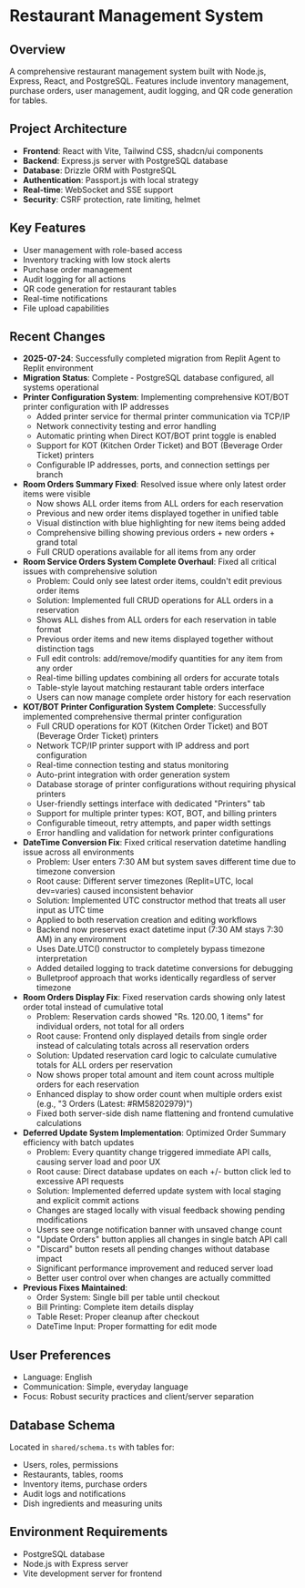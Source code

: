 # Restaurant Management System

## Overview
A comprehensive restaurant management system built with Node.js, Express, React, and PostgreSQL. Features include inventory management, purchase orders, user management, audit logging, and QR code generation for tables.

## Project Architecture
- **Frontend**: React with Vite, Tailwind CSS, shadcn/ui components
- **Backend**: Express.js server with PostgreSQL database
- **Database**: Drizzle ORM with PostgreSQL
- **Authentication**: Passport.js with local strategy
- **Real-time**: WebSocket and SSE support
- **Security**: CSRF protection, rate limiting, helmet

## Key Features
- User management with role-based access
- Inventory tracking with low stock alerts
- Purchase order management
- Audit logging for all actions
- QR code generation for restaurant tables
- Real-time notifications
- File upload capabilities

## Recent Changes
- **2025-07-24**: Successfully completed migration from Replit Agent to Replit environment
- **Migration Status**: Complete - PostgreSQL database configured, all systems operational
- **Printer Configuration System**: Implementing comprehensive KOT/BOT printer configuration with IP addresses
  - Added printer service for thermal printer communication via TCP/IP
  - Network connectivity testing and error handling
  - Automatic printing when Direct KOT/BOT print toggle is enabled
  - Support for KOT (Kitchen Order Ticket) and BOT (Beverage Order Ticket) printers
  - Configurable IP addresses, ports, and connection settings per branch
- **Room Orders Summary Fixed**: Resolved issue where only latest order items were visible
  - Now shows ALL order items from ALL orders for each reservation
  - Previous and new order items displayed together in unified table
  - Visual distinction with blue highlighting for new items being added
  - Comprehensive billing showing previous orders + new orders + grand total
  - Full CRUD operations available for all items from any order
- **Room Service Orders System Complete Overhaul**: Fixed all critical issues with comprehensive solution
  - Problem: Could only see latest order items, couldn't edit previous order items
  - Solution: Implemented full CRUD operations for ALL orders in a reservation
  - Shows ALL dishes from ALL orders for each reservation in table format
  - Previous order items and new items displayed together without distinction tags
  - Full edit controls: add/remove/modify quantities for any item from any order
  - Real-time billing updates combining all orders for accurate totals
  - Table-style layout matching restaurant table orders interface
  - Users can now manage complete order history for each reservation
- **KOT/BOT Printer Configuration System Complete**: Successfully implemented comprehensive thermal printer configuration
  - Full CRUD operations for KOT (Kitchen Order Ticket) and BOT (Beverage Order Ticket) printers
  - Network TCP/IP printer support with IP address and port configuration
  - Real-time connection testing and status monitoring
  - Auto-print integration with order generation system
  - Database storage of printer configurations without requiring physical printers
  - User-friendly settings interface with dedicated "Printers" tab
  - Support for multiple printer types: KOT, BOT, and billing printers
  - Configurable timeout, retry attempts, and paper width settings
  - Error handling and validation for network printer configurations
- **DateTime Conversion Fix**: Fixed critical reservation datetime handling issue across all environments
  - Problem: User enters 7:30 AM but system saves different time due to timezone conversion
  - Root cause: Different server timezones (Replit=UTC, local dev=varies) caused inconsistent behavior
  - Solution: Implemented UTC constructor method that treats all user input as UTC time
  - Applied to both reservation creation and editing workflows
  - Backend now preserves exact datetime input (7:30 AM stays 7:30 AM) in any environment
  - Uses Date.UTC() constructor to completely bypass timezone interpretation
  - Added detailed logging to track datetime conversions for debugging
  - Bulletproof approach that works identically regardless of server timezone
- **Room Orders Display Fix**: Fixed reservation cards showing only latest order total instead of cumulative total
  - Problem: Reservation cards showed "Rs. 120.00, 1 items" for individual orders, not total for all orders
  - Root cause: Frontend only displayed details from single order instead of calculating totals across all reservation orders
  - Solution: Updated reservation card logic to calculate cumulative totals for ALL orders per reservation
  - Now shows proper total amount and item count across multiple orders for each reservation
  - Enhanced display to show order count when multiple orders exist (e.g., "3 Orders (Latest: #RM58202979)")
  - Fixed both server-side dish name flattening and frontend cumulative calculations
- **Deferred Update System Implementation**: Optimized Order Summary efficiency with batch updates
  - Problem: Every quantity change triggered immediate API calls, causing server load and poor UX
  - Root cause: Direct database updates on each +/- button click led to excessive API requests
  - Solution: Implemented deferred update system with local staging and explicit commit actions
  - Changes are staged locally with visual feedback showing pending modifications
  - Users see orange notification banner with unsaved change count
  - "Update Orders" button applies all changes in single batch API call
  - "Discard" button resets all pending changes without database impact
  - Significant performance improvement and reduced server load
  - Better user control over when changes are actually committed
- **Previous Fixes Maintained**:
  - Order System: Single bill per table until checkout
  - Bill Printing: Complete item details display
  - Table Reset: Proper cleanup after checkout
  - DateTime Input: Proper formatting for edit mode

## User Preferences
- Language: English
- Communication: Simple, everyday language
- Focus: Robust security practices and client/server separation

## Database Schema
Located in `shared/schema.ts` with tables for:
- Users, roles, permissions
- Restaurants, tables, rooms
- Inventory items, purchase orders
- Audit logs and notifications
- Dish ingredients and measuring units

## Environment Requirements
- PostgreSQL database
- Node.js with Express server
- Vite development server for frontend